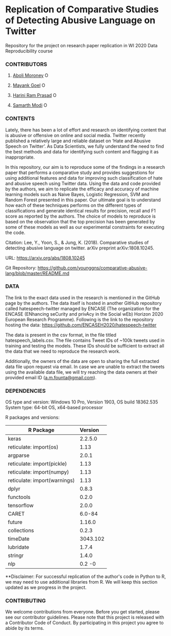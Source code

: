 # Replication of Comparative Studies of Detecting Abusive Language on Twitter
Repository for the project on research paper replication in WI 2020 Data Reproducibility course


### CONTRIBUTORS

1. [Aboli Moroney](https://github.com/abolim "Aboli's Github page") <a itemprop="sameAs" content="https://orcid.org/0000-0003-1226-3185" href="https://orcid.org/0000-0003-1226-3185" target="orcid.widget" rel="me noopener noreferrer" style="vertical-align:top;"><img src="https://orcid.org/sites/default/files/images/orcid_16x16.png" style="width:1em;margin-right:.5em;" alt="ORCID iD icon"></a>

2. [Mayank Goel](https://github.com/mickkygoel "Mayank's Github page") <a itemprop="sameAs" content="https://orcid.org/0000-0002-2458-910X" href="https://orcid.org/0000-0002-2458-910X" target="orcid.widget" rel="me noopener noreferrer" style="vertical-align:top;"><img src="https://orcid.org/sites/default/files/images/orcid_16x16.png" style="width:1em;margin-right:.5em;" alt="ORCID iD icon"></a>

3. [Harini Ram Prasad](https://github.com/hariniramp "Harini's Github page") <a itemprop="sameAs" content="https://orcid.org/0000-0001-5419-8030" href="https://orcid.org/0000-0001-5419-8030" target="orcid.widget" rel="me noopener noreferrer" style="vertical-align:top;"><img src="https://orcid.org/sites/default/files/images/orcid_16x16.png" style="width:1em;margin-right:.5em;" alt="ORCID iD icon"></a>

4. [Samarth Modi](https://github.com/samarthjmodi "Samarth's Github page") <a itemprop="sameAs" content="https://orcid.org/0000-0003-0681-231X" href="https://orcid.org/0000-0003-0681-231X" target="orcid.widget" rel="me noopener noreferrer" style="vertical-align:top;"><img src="https://orcid.org/sites/default/files/images/orcid_16x16.png" style="width:1em;margin-right:.5em;" alt="ORCID iD icon"></a>

### CONTENTS

Lately, there has been a lot of effort and research on identifying content that is abusive or offensive on online and social media. Twitter recently published a relatively large and reliable dataset on ‘Hate and Abusive Speech on Twitter’. As Data Scientists, we fully understand the need to find the best methods and data for identifying such content and flagging it as inappropriate.
 
In this repository, our aim is to reproduce some of the findings in a research paper that performs a comparative study and provides suggestions for using additional features and data for improving such classification of hate and abusive speech using Twitter data.
Using the data and code provided by the authors, we aim to replicate the efficacy and accuracy of machine learning models such as Naive Bayes, Logistic Regression, SVM and Random Forest presented in this paper. Our ultimate goal is to understand how each of these techniques performs on the different types of classifications and generate identical results for precision, recall and F1 score as reported by the authors. The choice of models to reproduce is based on the observation that the top precision has been generated by some of these models as well as our experimental constraints for executing the code.

Citation: Lee, Y., Yoon, S., & Jung, K. (2018). Comparative studies of detecting abusive language on twitter. arXiv preprint arXiv:1808.10245.

URL: https://arxiv.org/abs/1808.10245

Git Repository: https://github.com/younggns/comparative-abusive-lang/blob/master/README.md

### DATA
 
The link to the exact data used in the research is mentioned in the GitHub page by the authors.
The data itself is hosted in another GitHub repository called hatespeech-twitter managed by ENCASE (The organization for the ENCASE (ENhancing seCurity and privAcy in the Social wEb) Horizon 2020 European Research Programme). Following is the link to the repository hosting the data: https://github.com/ENCASEH2020/hatespeech-twitter

The data is present in the csv format, in the file titled hatespeech_labels.csv.
The file contains Tweet IDs of ~100k tweets used in training and testing the models. These IDs should be sufficient to extract all the data that we need to reproduce the research work.
 
Additionally, the owners of the data are open to sharing the full extracted data file upon request via email. In case we are unable to extract the tweets using the available data file, we will try reaching the data owners at their provided email ID (a.m.founta@gmail.com).

### DEPENDENCIES

OS type and version: 
Windows 10 Pro, Version 1903, OS build 18362.535
System type: 64-bit OS, x64-based processor

R packages and versions:

|R Package   	    |     Version            |
|---------------|:-----------------------|
|keras	         |      2.2.5.0  |
|reticulate: import(os)|    1.13|
|argparse	      |  2.0.1|
|reticulate: import(pickle)	|  1.13|
|reticulate: import(numpy)	         |  1.13|
|reticulate: import(warnings)	      |  1.13|
|dplyr	        |   0.8.3|
|functools	     |    0.2.0|
|tensorflow	    |  2.0.0|
|CARET	       |   6.0-84|
|future	        |  1.16.0|
|collections	   |   0.2.3|
|timeDate	          |  3043.102|
|lubridate	        |  1.7.4|
|stringr	            |1.4.0|
|nlp          |   0.2 -0|

**Disclaimer: For successful replication of the author's code in Python to R, we may need to use additional libraries from R. We will keep this section updated as we progress in the project.

### CONTRIBUTING

We welcome contributions from everyone. Before you get started, please see our contributor guidelines. Please note that this project is released with a Contributor Code of Conduct. By participating in this project you agree to abide by its terms.

